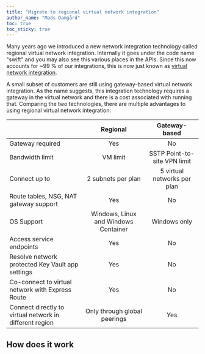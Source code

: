 ```yaml
---
title: "Migrate to regional virtual network integration"
author_name: "Mads Damgård"
toc: true
toc_sticky: true
---
```


Many years ago we introduced a new network integration technology called regional virtual network integration. Internally it goes under the code name "swift" and you may also see this various places in the APIs. Since this now accounts for ~99 % of our integrations, this is now just known as [virtual network integration](https://learn.microsoft.com/azure/app-service/overview-vnet-integration).

A small subset of customers are still using gateway-based virtual network integration. As the name suggests, this integration technology requires a gateway in the virtual network and there is a cost associated with running that. Comparing the two technologies, there are multiple advantages to using regional virtual network integration:


|          | Regional| Gateway-based |
| -------- | :------------: | :------------: |
| Gateway required | Yes   |  No   |
| Bandwidth limit | VM limit |  SSTP Point-to-site VPN limit |
| Connect up to  | 2 subnets per plan | 5 virtual networks per plan  |
| Route tables, NSG, NAT gateway support | Yes |  No |
| OS Support | Windows, Linux and Windows Container  | Windows only  |
| Access service endpoints |  Yes | No  |
| Resolve network protected Key Vault app settings |  Yes | No  |
| Co-connect to virtual network with Express Route | Yes | No   |
| Connect directly to virtual network in different region | Only through global peerings | Yes |

## How does it work

